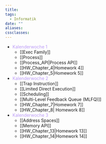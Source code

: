 ```yaml
---
title: 
tags:
  - Informatik
date: ""
aliases: 
cssclasses: 
---
```

- <font color="#bb9af7">Kalenderwoche 1</font>
	- [[Exec Family]]
	- [[Process]]
	- [[Process_API|Process API]]
	- [[HW_Chapter_4|Homework 4]]
	- [[HW_Chapter_5|Homework 5]]
- <font color="#bb9af7">Kalenderwoche 2</font>
	- [[Trap Instruction]]
	- [[Limited Direct Execution]]
	- [[Scheduling]]
	- [[Multi-Level Feedback Queue (MLFQ)]]
	- [[HW_Chapter_7|Homework 7]]
	- [[HW_Chapter_8| Homework 8]]
- <font color="#bb9af7">Kalenderwoche 3</font>
	- [[Address Spaces]]
	- [[Memory API]]
	- [[HW_Chapter_13|Homework 13]]
	- [[HW_Chapter_14|Homework 14]]